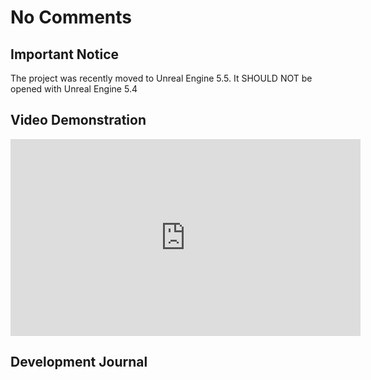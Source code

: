 # No Comments 
## Important Notice
The project was recently moved to Unreal Engine 5.5.
It SHOULD NOT be opened with Unreal Engine 5.4

## Video Demonstration
<iframe width="560" height="315" src="https://www.youtube.com/embed/7AVJmlmcAbQ?si=MLs_qfbyEw9zEz13" title="YouTube video player" frameborder="0" allow="accelerometer; autoplay; clipboard-write; encrypted-media; gyroscope; picture-in-picture; web-share" referrerpolicy="strict-origin-when-cross-origin" allowfullscreen></iframe>

## Development Journal
